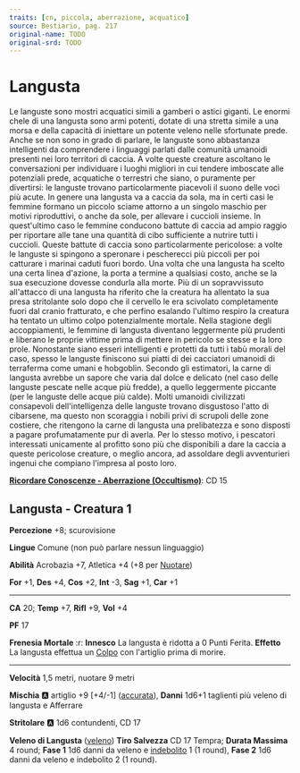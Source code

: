 ```yaml
---
traits: [cn, piccola, aberrazione, acquatico]
source: Bestiario, pag. 217
original-name: TODO
original-srd: TODO
---
```


# Langusta

Le languste sono mostri acquatici simili a gamberi o astici giganti. Le enormi chele di una langusta sono armi potenti, dotate di una stretta simile a una morsa e della capacità di iniettare un potente veleno nelle sfortunate prede. Anche se non sono in grado di parlare, le languste sono abbastanza intelligenti da comprendere i linguaggi parlati dalle comunità umanoidi presenti nei loro territori di caccia. A volte queste creature ascoltano le conversazioni per individuare i luoghi migliori in cui tendere imboscate alle potenziali prede, acquatiche o terrestri che siano, o puramente per divertirsi: le languste trovano particolarmente piacevoli il suono delle voci più acute. In genere una langusta va a caccia da sola, ma in certi casi le femmine formano un piccolo sciame attorno a un singolo maschio per motivi riproduttivi, o anche da sole, per allevare i cuccioli insieme. In quest'ultimo caso le femmine conducono battute di caccia ad ampio raggio per riportare alle tane una quantità di cibo sufficiente a nutrire tutti i cuccioli. Queste battute di caccia sono particolarmente pericolose: a volte le languste si spingono a speronare i pescherecci più piccoli per poi catturare i marinai caduti fuori bordo. Una volta che una langusta ha scelto una certa linea d'azione, la porta a termine a qualsiasi costo, anche se la sua esecuzione dovesse condurla alla morte. Più di un sopravvissuto all'attacco di una langusta ha riferito che la creatura ha allentato la sua presa stritolante solo dopo che il cervello le era scivolato completamente fuori dal cranio fratturato, e che perfino esalando l'ultimo respiro la creatura ha tentato un ultimo colpo potenzialmente mortale. Nella stagione degli accoppiamenti, le femmine di langusta diventano leggermente più prudenti e liberano le proprie vittime prima di mettere in pericolo se stesse e la loro prole. Nonostante siano esseri intelligenti e protetti da tutti i tabù morali del caso, spesso le languste finiscono sui piatti di dei cacciatori umanoidi di terraferma come umani e hobgoblin. Secondo gli estimatori, la carne di langusta avrebbe un sapore che varia dal dolce e delicato (nel caso delle languste pescate nelle acque più fredde), a quello leggermente piccante (per le languste delle acque più calde). Molti umanoidi civilizzati consapevoli dell'intelligenza delle languste trovano disgustoso l'atto di cibarsene, ma questo non scoraggia i nobili privi di scrupoli delle zone costiere, che ritengono la carne di langusta una prelibatezza e sono disposti a pagare profumatamente pur di averla. Per lo stesso motivo, i pescatori interessati unicamente al profitto sono più che disponibili a dare la caccia a queste pericolose creature, o meglio ancora, ad assoldare degli avventurieri ingenui che compiano l'impresa al posto loro.

**[Ricordare Conoscenze - Aberrazione (Occultismo)](/azioni/ricordare-conoscenze)**: CD 15

## Langusta - Creatura 1

**Percezione** +8; scurovisione

**Lingue** Comune (non può parlare nessun linguaggio)

**Abilità** Acrobazia +7, Atletica +4 (+8 per [Nuotare](/azioni/nuotare))

**For** +1, **Des** +4, **Cos** +2, **Int** -3, **Sag** +1, **Car** +1

***

**CA** 20; **Temp** +7, **Rifl** +9, **Vol** +4

**PF** 17

**Frenesia Mortale** :r: **Innesco** La langusta è ridotta a 0 Punti Ferita. **Effetto** La langusta effettua un [Colpo](/azioni/colpire) con l'artiglio prima di morire.

***

**Velocità** 1,5 metri, nuotare 9 metri

**Mischia** :a: artiglio +9 \[+4/-1] ([accurata](/tratti/accurata)), **Danni** 1d6+1 taglienti più veleno di langusta e Afferrare

**Stritolare** :a: 1d6 contundenti, CD 17

**Veleno di Langusta** ([veleno](/tratti/veleno)) **Tiro Salvezza** CD 17 Tempra; **Durata Massima** 4 round; **Fase 1** 1d6 danni da veleno e [indebolito](/condizioni/indebolito) 1 (1 round), **Fase 2** 1d6 danni da veleno e indebolito 2 (1 round).
